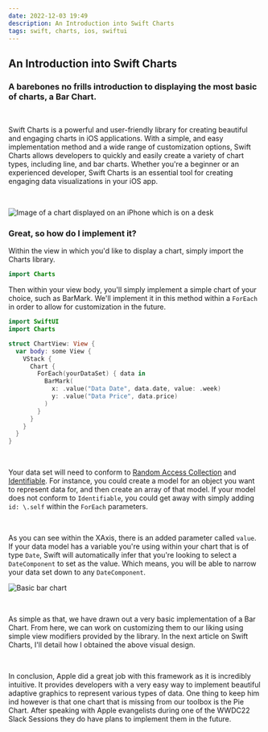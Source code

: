 ```yaml
---
date: 2022-12-03 19:49
description: An Introduction into Swift Charts
tags: swift, charts, ios, swiftui
---
```


## An Introduction into Swift Charts

### A barebones no frills introduction to displaying the most basic of charts, a Bar Chart.

<br/>

Swift Charts is a powerful and user-friendly library for creating beautiful and engaging charts in iOS applications. With a simple, and easy implementation method and a wide range of customization options, Swift Charts allows developers to quickly and easily create a variety of chart types, including line, and bar charts. Whether you're a beginner or an experienced developer, Swift Charts is an essential tool for creating engaging data visualizations in your iOS app.

<br/>

![Image of a chart displayed on an iPhone which is on a desk](https://miro.medium.com/max/1400/1*eBbVaymJUGsTIyRsfv_xbg.webp)

### Great, so how do I implement it?
Within the view in which you'd like to display a chart, simply import the Charts library.

```swift
import Charts
```

Then within your view body, you'll simply implement a simple chart of your choice, such as BarMark. We'll implement it in this method within a `ForEach` in order to allow for customization in the future.

```swift
import SwiftUI
import Charts

struct ChartView: View {
  var body: some View {
    VStack {
      Chart {
        ForEach(yourDataSet) { data in
          BarMark(
            x: .value("Data Date", data.date, value: .week)
            y: .value("Data Price", data.price)
          )
        }
      }
    }
  }
}

```
<br/>

Your data set will need to conform to [Random Access Collection](https://developer.apple.com/documentation/swift/randomaccesscollection) and [Identifiable](https://developer.apple.com/documentation/swift/identifiable). For instance, you could create a model for an object you want to represent data for, and then create an array of that model. If your model does not conform to `Identifiable`, you could get away with simply adding `id: \.self` within the `ForEach` parameters.

<br/>

As you can see within the XAxis, there is an added parameter called `value`. If your data model has a variable you're using within your chart that is of type `Date`, Swift will automatically infer that you're looking to select a `DateComponent` to set as the value. Which means, you will be able to narrow your data set down to any `DateComponent`.

![Basic bar chart](https://miro.medium.com/max/1400/1*USmHHa9QdYLbX75xmqRK_w.webp)

<br/>

As simple as that, we have drawn out a very basic implementation of a Bar Chart. From here, we can work on customizing them to our liking using simple view modifiers provided by the library. In the next article on Swift Charts, I'll detail how I obtained the above visual design.

<br/>

In conclusion, Apple did a great job with this framework as it is incredibly intuitive. It provides developers with a very easy way to implement beautiful adaptive graphics to represent various types of data. One thing to keep him ind however is that one chart that is missing from our toolbox is the Pie Chart. After speaking with Apple evangelists during one of the WWDC22 Slack Sessions they do have plans to implement them in the future.
